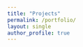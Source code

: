 ```yaml
---
title: "Projects"
permalink: /portfolio/
layout: single
author_profile: true
---
```


<html>

</html>

<script>
</script>

